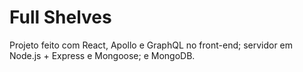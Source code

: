 # Full Shelves

Projeto feito com React, Apollo e GraphQL no front-end; servidor em Node.js + Express e Mongoose; e MongoDB. 
